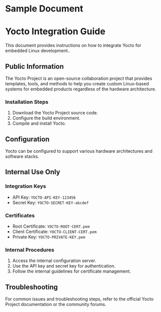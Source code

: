 # Sample Document
# Yocto Integration Guide

This document provides instructions on how to integrate Yocto for embedded Linux development..

## Public Information

The Yocto Project is an open-source collaboration project that provides templates, tools, and methods to help you create custom Linux-based systems for embedded products regardless of the hardware architecture.

### Installation Steps

1. Download the Yocto Project source code.
2. Configure the build environment.
3. Compile and install Yocto.

## Configuration

Yocto can be configured to support various hardware architectures and software stacks.

<!-- start-internal -->
## Internal Use Only

### Integration Keys

- API Key: `YOCTO-API-KEY-123456`
- Secret Key: `YOCTO-SECRET-KEY-abcdef`

### Certificates

- Root Certificate: `YOCTO-ROOT-CERT.pem`
- Client Certificate: `YOCTO-CLIENT-CERT.pem`
- Private Key: `YOCTO-PRIVATE-KEY.pem`

### Internal Procedures

1. Access the internal configuration server.
2. Use the API key and secret key for authentication.
3. Follow the internal guidelines for certificate management.
<!-- end-internal -->

## Troubleshooting

For common issues and troubleshooting steps, refer to the official Yocto Project documentation or the community forums.
